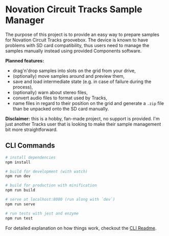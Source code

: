 # Novation Circuit Tracks Sample Manager

The purpose of this project is to provide an easy way to prepare samples for Novation Circuit Tracks groovebox. The device is known to have problems with SD card compatibility, thus users need to manage the samples manually instead using provided Components software.

**Planned features:**
* drag'n'drop samples into slots on the grid from your drive,
* (optionally) move samples around and preview them,
* save and load intermediate state (e.g. in case of failure during the process),
* (optionally) warn about stereo files,
* convert audio files to format used by Tracks,
* name files in regard to their position on the grid and generate a `.zip` file than be unpacked onto the SD card manually.

**Disclaimer:** this is a hobby, fan-made project, no support is provided. I'm just another Tracks user that is looking to make their sample management bit more straightforward.

## CLI Commands

``` bash
# install dependencies
npm install

# build for development (with watch)
npm run dev

# build for production with minification
npm run build

# serve at localhost:8080 (run along with `dev`)
npm run serve

# run tests with jest and enzyme
npm run test
```

For detailed explanation on how things work, checkout the [CLI Readme](https://github.com/developit/preact-cli/blob/master/README.md).
